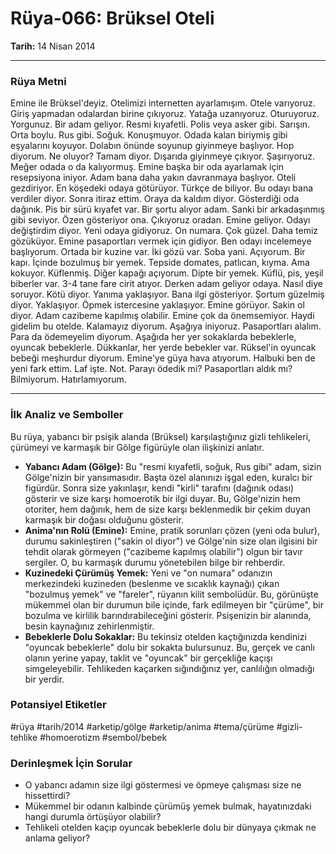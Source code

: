 # Rüya-066: Brüksel Oteli
**Tarih:** 14 Nisan 2014

---
### Rüya Metni

Emine ile Brüksel'deyiz. Otelimizi internetten ayarlamışım. Otele varıyoruz. Giriş yapmadan odalardan birine çıkıyoruz. Yatağa uzanıyoruz. Oturuyoruz. Yorgunuz. Bir adam geliyor. Resmi kıyafetli. Polis veya asker gibi. Sarışın. Orta boylu. Rus gibi. Soğuk. Konuşmuyor. Odada kalan biriymiş gibi eşyalarını koyuyor. Dolabın önünde soyunup giyinmeye başlıyor. Hop diyorum. Ne oluyor? Tamam diyor. Dışarıda giyinmeye çıkıyor. Şaşırıyoruz. Meğer odada o da kalıyormuş. Emine başka bir oda ayarlamak için resepsiyona iniyor. Adam bana daha yakın davranmaya başlıyor. Oteli gezdiriyor. En köşedeki odaya götürüyor. Türkçe de biliyor. Bu odayı bana verdiler diyor. Sonra itiraz ettim. Oraya da kaldım diyor. Gösterdiği oda dağınık. Pis bir sürü kıyafet var. Bir şortu alıyor adam. Sanki bir arkadaşınmış gibi seviyor. Özen gösteriyor ona. Çıkıyoruz oradan. Emine geliyor. Odayı değiştirdim diyor. Yeni odaya gidiyoruz. On numara. Çok güzel. Daha temiz gözüküyor. Emine pasaportları vermek için gidiyor. Ben odayı incelemeye başlıyorum. Ortada bir kuzine var. İki gözü var. Soba yani. Açıyorum. Bir kapı. İçinde bozulmuş bir yemek. Tepside domates, patlıcan, kıyma. Ama kokuyor. Küflenmiş. Diğer kapağı açıyorum. Dipte bir yemek. Küflü, pis, yeşil biberler var. 3-4 tane fare cirit atıyor. Derken adam geliyor odaya. Nasıl diye soruyor. Kötü diyor. Yanıma yaklaşıyor. Bana ilgi gösteriyor. Şortum güzelmiş diyor. Yaklaşıyor. Öpmek istercesine yaklaşıyor. Emine görüyor. Sakin ol diyor. Adam cazibeme kapılmış olabilir. Emine çok da önemsemiyor. Haydi gidelim bu otelde. Kalamayız diyorum. Aşağıya iniyoruz. Pasaportları alalım. Para da ödemeyelim diyorum. Aşağıda her yer sokaklarda bebeklerle, oyuncak bebeklerle. Dükkanlar, her yerde bebekler var. Rüksel'in oyuncak bebeği meşhurdur diyorum. Emine'ye güya hava atıyorum. Halbuki ben de yeni fark ettim. Laf işte. Not. Parayı ödedik mi? Pasaportları aldık mı? Bilmiyorum. Hatırlamıyorum.

---
### İlk Analiz ve Semboller

Bu rüya, yabancı bir psişik alanda (Brüksel) karşılaştığınız gizli tehlikeleri, çürümeyi ve karmaşık bir Gölge figürüyle olan ilişkinizi anlatır.

* **Yabancı Adam (Gölge):** Bu "resmi kıyafetli, soğuk, Rus gibi" adam, sizin Gölge'nizin bir yansımasıdır. Başta özel alanınızı işgal eden, kuralcı bir figürdür. Sonra size yakınlaşır, kendi "kirli" tarafını (dağınık odası) gösterir ve size karşı homoerotik bir ilgi duyar. Bu, Gölge'nizin hem otoriter, hem dağınık, hem de size karşı beklenmedik bir çekim duyan karmaşık bir doğası olduğunu gösterir.
* **Anima'nın Rolü (Emine):** Emine, pratik sorunları çözen (yeni oda bulur), durumu sakinleştiren ("sakin ol diyor") ve Gölge'nin size olan ilgisini bir tehdit olarak görmeyen ("cazibeme kapılmış olabilir") olgun bir tavır sergiler. O, bu karmaşık durumu yönetebilen bilge bir rehberdir.
* **Kuzinedeki Çürümüş Yemek:** Yeni ve "on numara" odanızın merkezindeki kuzineden (beslenme ve sıcaklık kaynağı) çıkan "bozulmuş yemek" ve "fareler", rüyanın kilit sembolüdür. Bu, görünüşte mükemmel olan bir durumun bile içinde, fark edilmeyen bir "çürüme", bir bozulma ve kirlilik barındırabileceğini gösterir. Psişenizin bir alanında, besin kaynağınız zehirlenmiştir.
* **Bebeklerle Dolu Sokaklar:** Bu tekinsiz otelden kaçtığınızda kendinizi "oyuncak bebeklerle" dolu bir sokakta bulursunuz. Bu, gerçek ve canlı olanın yerine yapay, taklit ve "oyuncak" bir gerçekliğe kaçışı simgeleyebilir. Tehlikeden kaçarken sığındığınız yer, canlılığın olmadığı bir yerdir.

### Potansiyel Etiketler
#rüya #tarih/2014 #arketip/gölge #arketip/anima #tema/çürüme #gizli-tehlike #homoerotizm #sembol/bebek

### Derinleşmek İçin Sorular
* O yabancı adamın size ilgi göstermesi ve öpmeye çalışması size ne hissettirdi?
* Mükemmel bir odanın kalbinde çürümüş yemek bulmak, hayatınızdaki hangi durumla örtüşüyor olabilir?
* Tehlikeli otelden kaçıp oyuncak bebeklerle dolu bir dünyaya çıkmak ne anlama geliyor?